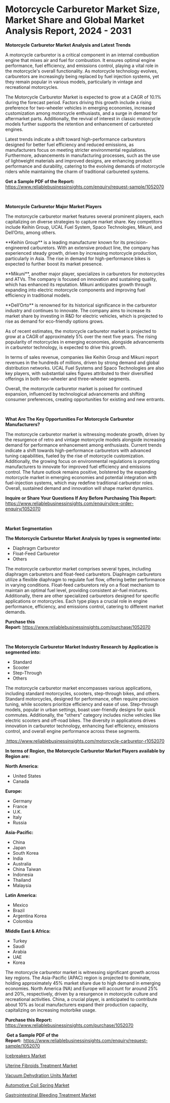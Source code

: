 <p><h1>Motorcycle Carburetor Market Size, Market Share and Global Market Analysis Report, 2024 - 2031</h1></p><p><strong>Motorcycle Carburetor Market Analysis and Latest Trends</strong></p>
<p><p>A motorcycle carburetor is a critical component in an internal combustion engine that mixes air and fuel for combustion. It ensures optimal engine performance, fuel efficiency, and emissions control, playing a vital role in the motorcycle's overall functionality. As motorcycle technology evolves, carburetors are increasingly being replaced by fuel injection systems, yet they remain popular in various models, particularly in vintage and recreational motorcycles.</p><p>The Motorcycle Carburetor Market is expected to grow at a CAGR of 10.1% during the forecast period. Factors driving this growth include a rising preference for two-wheeler vehicles in emerging economies, increased customization among motorcycle enthusiasts, and a surge in demand for aftermarket parts. Additionally, the revival of interest in classic motorcycle models further supports the retention and enhancement of carbureted engines.</p><p>Latest trends indicate a shift toward high-performance carburetors designed for better fuel efficiency and reduced emissions, as manufacturers focus on meeting stricter environmental regulations. Furthermore, advancements in manufacturing processes, such as the use of lightweight materials and improved designs, are enhancing product performance and durability, catering to the evolving demands of motorcycle riders while maintaining the charm of traditional carbureted systems.</p></p>
<p><strong>Get a Sample PDF of the Report:&nbsp;</strong> <a href="https://www.reliablebusinessinsights.com/enquiry/request-sample/1052070?utm_campaign=1113&utm_medium=2&utm_source=Github&utm_content=ia&utm_term=02112024&utm_id=motorcycle-carburetor">https://www.reliablebusinessinsights.com/enquiry/request-sample/1052070</a></p>
<p>&nbsp;</p>
<p><strong>Motorcycle Carburetor Major Market Players</strong></p>
<p><p>The motorcycle carburetor market features several prominent players, each capitalizing on diverse strategies to capture market share. Key competitors include Keihin Group, UCAL Fuel System, Spaco Technologies, Mikuni, and Dell’Orto, among others. </p><p>**Keihin Group** is a leading manufacturer known for its precision-engineered carburetors. With an extensive product line, the company has experienced steady growth, driven by increasing motorcycle production, particularly in Asia. The rise in demand for high-performance bikes is expected to further boost its market presence.</p><p>**Mikuni**, another major player, specializes in carburetors for motorcycles and ATVs. The company is focused on innovation and sustaining quality, which has enhanced its reputation. Mikuni anticipates growth through expanding into electric motorcycle components and improving fuel efficiency in traditional models.</p><p>**Dell’Orto** is renowned for its historical significance in the carburetor industry and continues to innovate. The company aims to increase its market share by investing in R&D for electric vehicles, which is projected to rise as demand for eco-friendly options grows.</p><p>As of recent estimates, the motorcycle carburetor market is projected to grow at a CAGR of approximately 5% over the next five years. The rising popularity of motorcycles in emerging economies, alongside advancements in carburetor technology, is expected to drive this growth.</p><p>In terms of sales revenue, companies like Keihin Group and Mikuni report revenues in the hundreds of millions, driven by strong demand and global distribution networks. UCAL Fuel Systems and Spaco Technologies are also key players, with substantial sales figures attributed to their diversified offerings in both two-wheeler and three-wheeler segments.</p><p>Overall, the motorcycle carburetor market is poised for continued expansion, influenced by technological advancements and shifting consumer preferences, creating opportunities for existing and new entrants.</p></p>
<p>&nbsp;</p>
<p><strong>What Are The Key Opportunities For Motorcycle Carburetor Manufacturers?</strong></p>
<p><p>The motorcycle carburetor market is witnessing moderate growth, driven by the resurgence of retro and vintage motorcycle models alongside increasing demand for performance enhancement among enthusiasts. Current trends indicate a shift towards high-performance carburetors with advanced tuning capabilities, fueled by the rise of motorcycle customization. Additionally, the growing focus on environmental regulations is prompting manufacturers to innovate for improved fuel efficiency and emissions control. The future outlook remains positive, bolstered by the expanding motorcycle market in emerging economies and potential integration with fuel-injection systems, which may redefine traditional carburetor roles. Overall, sustained demand and innovation will shape market dynamics.</p></p>
<p><strong>Inquire or Share Your Questions If Any Before Purchasing This Report:</strong> <a href="https://www.reliablebusinessinsights.com/enquiry/pre-order-enquiry/1052070?utm_campaign=1113&utm_medium=2&utm_source=Github&utm_content=ia&utm_term=02112024&utm_id=motorcycle-carburetor">https://www.reliablebusinessinsights.com/enquiry/pre-order-enquiry/1052070</a></p>
<p>&nbsp;</p>
<p><strong>Market Segmentation</strong></p>
<p><strong>The Motorcycle Carburetor Market Analysis by types is segmented into:</strong></p>
<p><ul><li>Diaphragm Carburetor</li><li>Float-Feed Carburetor</li><li>Others</li></ul></p>
<p><p>The motorcycle carburetor market comprises several types, including diaphragm carburetors and float-feed carburetors. Diaphragm carburetors utilize a flexible diaphragm to regulate fuel flow, offering better performance in varying conditions. Float-feed carburetors rely on a float mechanism to maintain an optimal fuel level, providing consistent air-fuel mixtures. Additionally, there are other specialized carburetors designed for specific applications or motorcycles. Each type plays a crucial role in engine performance, efficiency, and emissions control, catering to different market demands.</p></p>
<p><strong>Purchase this Report:&nbsp;</strong><a href="https://www.reliablebusinessinsights.com/purchase/1052070?utm_campaign=1113&utm_medium=2&utm_source=Github&utm_content=ia&utm_term=02112024&utm_id=motorcycle-carburetor">https://www.reliablebusinessinsights.com/purchase/1052070</a></p>
<p>&nbsp;</p>
<p><strong>The Motorcycle Carburetor Market Industry Research by Application is segmented into:</strong></p>
<p><ul><li>Standard</li><li>Scooter</li><li>Step-Through</li><li>Others</li></ul></p>
<p><p>The motorcycle carburetor market encompasses various applications, including standard motorcycles, scooters, step-through bikes, and others. Standard motorcycles, designed for performance, often require precision tuning, while scooters prioritize efficiency and ease of use. Step-through models, popular in urban settings, boast user-friendly designs for quick commutes. Additionally, the "others" category includes niche vehicles like electric scooters and off-road bikes. The diversity in applications drives innovation in carburetor technology, enhancing fuel efficiency, emissions control, and overall engine performance across these segments.</p></p>
<p><a href="https://www.reliablebusinessinsights.com/motorcycle-carburetor-r1052070?utm_campaign=1113&utm_medium=2&utm_source=Github&utm_content=ia&utm_term=02112024&utm_id=motorcycle-carburetor">&nbsp;https://www.reliablebusinessinsights.com/motorcycle-carburetor-r1052070</a></p>
<p><strong>In terms of Region, the Motorcycle Carburetor Market Players available by Region are:</strong></p>
<p>
    <p> <strong> North America: </strong>
        <ul>
            <li>United States</li>
            <li>Canada</li>
        </ul>
        </p> 
    <p> <strong> Europe: </strong>
        <ul>
            <li>Germany</li>
            <li>France</li>
            <li>U.K.</li>
            <li>Italy</li>
            <li>Russia</li>
        </ul>
        </p> 
    <p> <strong> Asia-Pacific: </strong>
        <ul>
            <li>China</li>
            <li>Japan</li>
            <li>South Korea</li>
            <li>India</li>
            <li>Australia</li>
            <li>China Taiwan</li>
            <li>Indonesia</li>
            <li>Thailand</li>
            <li>Malaysia</li>
        </ul>
        </p> 
    <p> <strong> Latin America: </strong>
        <ul>
            <li>Mexico</li>
            <li>Brazil</li>
            <li>Argentina Korea</li>
            <li>Colombia</li>
        </ul>
        </p> 
    <p> <strong> Middle East & Africa: </strong>
        <ul>
            <li>Turkey</li>
            <li>Saudi</li>
            <li>Arabia</li>
            <li>UAE</li>
            <li>Korea</li>
        </ul>
    </p>
    </p>
<p><p>The motorcycle carburetor market is witnessing significant growth across key regions. The Asia-Pacific (APAC) region is projected to dominate, holding approximately 45% market share due to high demand in emerging economies. North America (NA) and Europe will account for around 25% and 20%, respectively, driven by a resurgence in motorcycle culture and recreational activities. China, a crucial player, is anticipated to contribute about 10% as local manufacturers expand their production capacity, capitalizing on increasing motorbike usage.</p></p>
<p><strong>Purchase this Report: </strong><a href="https://www.reliablebusinessinsights.com/purchase/1052070?utm_campaign=1113&utm_medium=2&utm_source=Github&utm_content=ia&utm_term=02112024&utm_id=motorcycle-carburetor">https://www.reliablebusinessinsights.com/purchase/1052070</a></p>
<p>&nbsp;<strong>Get a Sample PDF of the Report:&nbsp;&nbsp;</strong><a href="https://www.reliablebusinessinsights.com/enquiry/request-sample/1052070?utm_campaign=1113&utm_medium=2&utm_source=Github&utm_content=ia&utm_term=02112024&utm_id=motorcycle-carburetor">https://www.reliablebusinessinsights.com/enquiry/request-sample/1052070</a></p>
<p><strong></strong></p>
<p><p><a href="https://github.com/lavenaz9fufin/Market-Research-Report-List-1/blob/main/icebreakers-market.md?utm_campaign=1113&utm_medium=2&utm_source=Github&utm_content=ia&utm_term=02112024&utm_id=motorcycle-carburetor">Icebreakers Market</a></p><p><a href="https://issuu.com/reportprime-2/docs/uterine-fibroids-treatment-market-s_233b723e7914d0?utm_campaign=1113&utm_medium=2&utm_source=Github&utm_content=ia&utm_term=02112024&utm_id=motorcycle-carburetor">Uterine Fibroids Treatment Market</a></p><p><a href="https://www.linkedin.com/pulse/vacuum-dehydration-units-industry-sector-new-technologies-market-3hmtf?utm_campaign=1113&utm_medium=2&utm_source=Github&utm_content=ia&utm_term=02112024&utm_id=motorcycle-carburetor">Vacuum Dehydration Units Market</a></p><p><a href="https://github.com/tewellnudorennk/Market-Research-Report-List-1/blob/main/automotive-coil-spring-market.md?utm_campaign=1113&utm_medium=2&utm_source=Github&utm_content=ia&utm_term=02112024&utm_id=motorcycle-carburetor">Automotive Coil Spring Market</a></p><p><a href="https://issuu.com/reportprime-2/docs/gastrointestinal-bleeding-treatment_66fd4157c59048?utm_campaign=1113&utm_medium=2&utm_source=Github&utm_content=ia&utm_term=02112024&utm_id=motorcycle-carburetor">Gastrointestinal Bleeding Treatment Market</a></p></p>